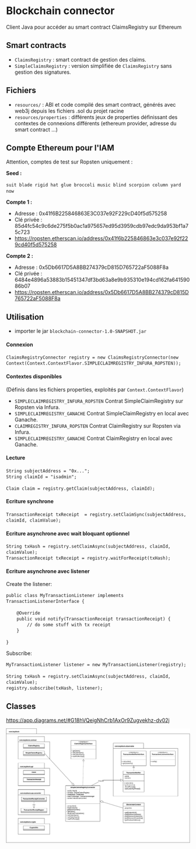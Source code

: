 # Blockchain connector

Client Java pour accéder au smart contract ClaimsRegistry sur Ethereum

## Smart contracts

- `ClaimsRegistry` : smart contract de gestion des claims.
- `SimpleClaimsRegistry` : version simplifiée de `ClaimsRegistry` sans gestion des signatures.

## Fichiers

- `resources/` : ABI et code compilé des smart contract, générés avec web3j depuis les fichiers .sol du projet racine
- `resources/properties` : différents jeux de properties définissant des contextes de connexions différents (ethereum provider, adresse du smart contract ...)

## Compte Ethereum pour l'IAM

Attention, comptes de test sur Ropsten uniquement :

**Seed :**

`suit blade rigid hat glue broccoli music blind scorpion column yard now`

**Compte 1 :**
- Adresse : 0x41f6B225846863E3C037e92F229cD40f5d575258
- Clé privée : 85d4fc54c9c6de275f5b0ac1a975657ed95d3959cdb97edc9da953bf1a75c723
- https://ropsten.etherscan.io/address/0x41f6b225846863e3c037e92f229cd40f5d575258

**Compte 2 :**
- Adresse : 0x5Db6617D5A8BB274379cD815D765722aF5088F8a
- Clé privée : 6484e4896a53883b15451347df3bd63a8e9b935310e194cd162fa64159086b07
- https://ropsten.etherscan.io/address/0x5Db6617D5A8BB274379cD815D765722aF5088F8a

## Utilisation

- importer le jar `blockchain-connector-1.0-SNAPSHOT.jar`

#### Connexion

```
ClaimsRegistryConnector registry = new ClaimsRegistryConnector(new Context(Context.ContextFlavor.SIMPLECLAIMREGISTRY_INFURA_ROPSTEN));
```

#### Contextes disponibles

(Définis dans les fichiers properties, exploités par `Context.ContextFlavor`)

- `SIMPLECLAIMREGISTRY_INFURA_ROPSTEN` Contrat SimpleClaimRegistry sur Ropsten via Infura.
- `SIMPLECLAIMREGISTRY_GANACHE` Contrat SimpleClaimRegistry en local avec Ganache.
- `CLAIMREGISTRY_INFURA_ROPSTEN` Contrat ClaimRegistry sur Ropsten via Infura.
- `SIMPLECLAIMREGISTRY_GANACHE` Contrat ClaimRegistry en local avec Ganache.


#### Lecture
```
String subjectAddress = "0x...";
String claimId = "isadmin";

Claim claim = registry.getClaim(subjectAddress, claimId);
```

#### Ecriture synchrone

```
TransactionReceipt txReceipt  = registry.setClaimSync(subjectAddress, claimId, claimValue);
```
#### Ecriture asynchrone avec wait bloquant optionnel

```
String txHash = registry.setClaimAsync(subjectAddress, claimId, claimValue);
TransactionReceipt txReceipt = registry.waitForReceipt(txHash);
```

#### Ecriture asynchrone avec listener

Create the listener: 
```
public class MyTransactionListener implements TransactionListenerInterface {
    
    @Override
    public void notify(TransactionReceipt transactionReceipt) {
        // do some stuff with tx receipt
    }

}

```

Subscribe: 
```
MyTransactionListener listener = new MyTransactionListener(registry);

String txHash = registry.setClaimAsync(subjectAddress, claimId, claimValue);
registry.subscribe(txHash, listener);

```

## Classes

https://app.diagrams.net/#G18hVQeigNhCrb1AxOr9Zugvekhz-dv02j

![Diagramme de classes](com.keyblock.png)